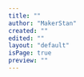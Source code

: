 ```yaml
---
title: ""
author: "MakerStan"
created: ""
edited: ""
layout: "default"
isPage: true
preview: ""
---
```

